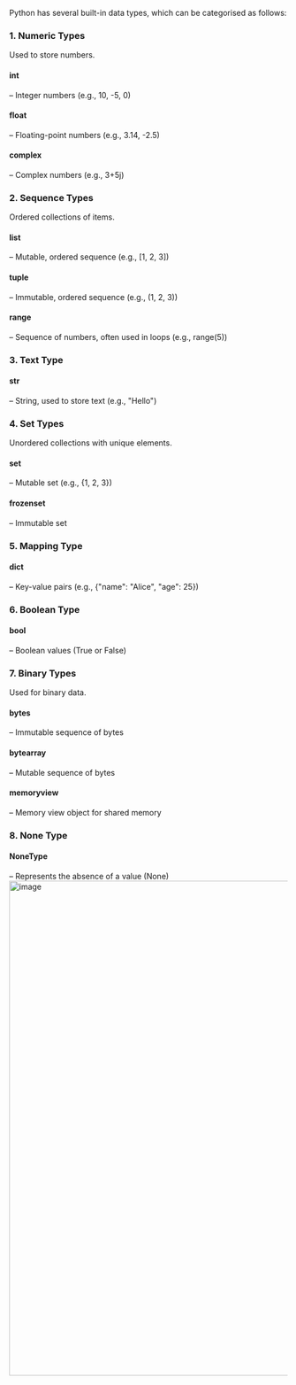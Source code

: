 Python has several built-in data types, which can be categorised as follows:

<h3>1. Numeric Types</h3>
Used to store numbers.
<h4>int</h4> – Integer numbers (e.g., 10, -5, 0)
<h4>float</h4> – Floating-point numbers (e.g., 3.14, -2.5)
<h4>complex</h4> – Complex numbers (e.g., 3+5j)
<h3>2. Sequence Types</h3>
Ordered collections of items.
<h4>list</h4> – Mutable, ordered sequence (e.g., [1, 2, 3])
<h4>tuple</h4> – Immutable, ordered sequence (e.g., (1, 2, 3))
<h4>range</h4> – Sequence of numbers, often used in loops (e.g., range(5))
<h3>3. Text Type</h3>
<h4>str</h4> – String, used to store text (e.g., "Hello")
<h3>4. Set Types</h3>
Unordered collections with unique elements.
<h4>set</h4> – Mutable set (e.g., {1, 2, 3})
<h4>frozenset</h4> – Immutable set
<h3>5. Mapping Type</h3>
<h4>dict</h4> – Key-value pairs (e.g., {"name": "Alice", "age": 25})
<h3>6. Boolean Type</h3>
<h4>bool</h4> – Boolean values (True or False)
<h3>7. Binary Types</h3>
Used for binary data.
<h4>bytes</h4> – Immutable sequence of bytes
<h4>bytearray</h4> – Mutable sequence of bytes
<h4>memoryview</h4> – Memory view object for shared memory
<h3>8. None Type</h3>
<h4>NoneType</h4> – Represents the absence of a value (None)
<img width="1364" height="894" alt="image" src="https://github.com/user-attachments/assets/05727fde-8648-43c3-baa9-904429b1d41f" />


